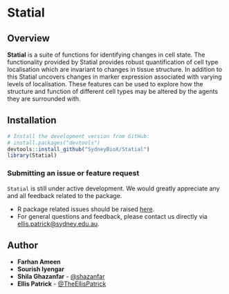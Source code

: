 Statial
======================================================

Overview
--------

**Statial** is a suite of functions for identifying changes in cell state. 
The functionality provided by Statial provides robust quantification of cell 
type localisation which are invariant to changes in tissue structure. In 
addition to this Statial uncovers changes in marker expression associated with
varying levels of localisation. These features can be used to explore how the
structure and function of different cell types may be altered by the agents 
they are surrounded with.


Installation
--------

```r
# Install the development version from GitHub:
# install.packages("devtools")
devtools::install_github("SydneyBioX/Statial")
library(Statial)
```

### Submitting an issue or feature request

`Statial` is still under active development. We would greatly appreciate any and 
all feedback related to the package.

* R package related issues should be raised [here](https://github.com/SydneyBioX/Statial/issues).
* For general questions and feedback, please contact us directly via [ellis.patrick@sydney.edu.au](mailto:ellis.patrick@sydney.edu.au).


## Author

* **Farhan Ameen**
* **Sourish Iyengar**
* **Shila Ghazanfar** - [@shazanfar](https://twitter.com/shazanfar)
* **Ellis Patrick**  - [@TheEllisPatrick](https://twitter.com/TheEllisPatrick)
